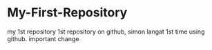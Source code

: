 # My-First-Repository
my 1st repository
1st repository on github, simon langat
1st time using github. important change
